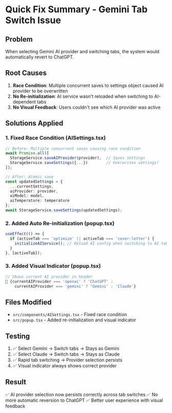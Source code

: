 # Quick Fix Summary - Gemini Tab Switch Issue

## Problem
When selecting Gemini AI provider and switching tabs, the system would automatically revert to ChatGPT.

## Root Causes
1. **Race Condition**: Multiple concurrent saves to settings object caused AI provider to be overwritten
2. **No Re-initialization**: AI service wasn't reloaded when switching to AI-dependent tabs
3. **No Visual Feedback**: Users couldn't see which AI provider was active

## Solutions Applied

### 1. Fixed Race Condition (AISettings.tsx)
```typescript
// Before: Multiple concurrent saves causing race condition
await Promise.all([
  StorageService.saveAIProvider(provider),  // Saves settings
  StorageService.saveSettings({...})        // Overwrites settings!
]);

// After: Atomic save
const updatedSettings = {
  ...currentSettings,
  aiProvider: provider,
  aiModel: model,
  aiTemperature: temperature
};
await StorageService.saveSettings(updatedSettings);
```

### 2. Added Auto Re-initialization (popup.tsx)
```typescript
useEffect(() => {
  if (activeTab === 'optimize' || activeTab === 'cover-letter') {
    initializeAIService(); // Reload AI config when switching to AI tabs
  }
}, [activeTab]);
```

### 3. Added Visual Indicator (popup.tsx)
```typescript
// Shows current AI provider in header
🤖 {currentAIProvider === 'openai' ? 'ChatGPT' : 
    currentAIProvider === 'gemini' ? 'Gemini' : 'Claude'}
```

## Files Modified
- `src/components/AISettings.tsx` - Fixed race condition
- `src/popup.tsx` - Added re-initialization and visual indicator

## Testing
1. ✅ Select Gemini → Switch tabs → Stays as Gemini
2. ✅ Select Claude → Switch tabs → Stays as Claude
3. ✅ Rapid tab switching → Provider selection persists
4. ✅ Visual indicator always shows correct provider

## Result
✅ AI provider selection now persists correctly across tab switches
✅ No more automatic reversion to ChatGPT
✅ Better user experience with visual feedback
